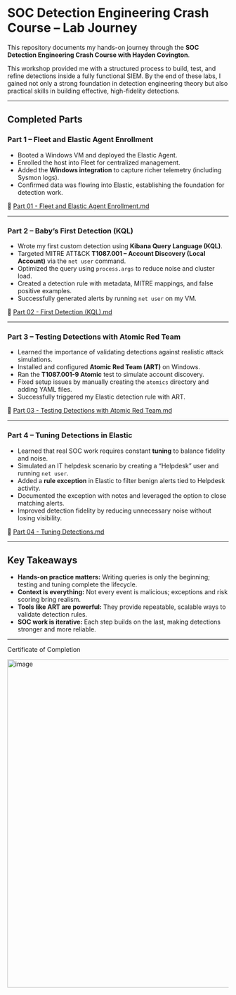 # SOC Detection Engineering Crash Course – Lab Journey

This repository documents my hands-on journey through the **SOC Detection Engineering Crash Course with Hayden Covington**.  

This workshop provided me with a structured process to build, test, and refine detections inside a fully functional SIEM. By the end of these labs, I gained not only a strong foundation in detection engineering theory but also practical skills in building effective, high-fidelity detections.

---

## Completed Parts

### Part 1 – Fleet and Elastic Agent Enrollment
- Booted a Windows VM and deployed the Elastic Agent.  
- Enrolled the host into Fleet for centralized management.  
- Added the **Windows integration** to capture richer telemetry (including Sysmon logs).  
- Confirmed data was flowing into Elastic, establishing the foundation for detection work.  

📄 [Part 01 - Fleet and Elastic Agent Enrollment.md](https://github.com/shbelay/Detection-Engineering/blob/main/01%20-%20Fleet%20and%20Elastic%20Agent%20Enrollment.md)

---

### Part 2 – Baby’s First Detection (KQL)
- Wrote my first custom detection using **Kibana Query Language (KQL)**.  
- Targeted MITRE ATT&CK **T1087.001 – Account Discovery (Local Account)** via the `net user` command.  
- Optimized the query using `process.args` to reduce noise and cluster load.  
- Created a detection rule with metadata, MITRE mappings, and false positive examples.  
- Successfully generated alerts by running `net user` on my VM.  

📄 [Part 02 - First Detection (KQL).md](https://github.com/shbelay/Detection-Engineering/blob/main/02%20-%20First%20Detection%20(KQL).md)

---

### Part 3 – Testing Detections with Atomic Red Team
- Learned the importance of validating detections against realistic attack simulations.  
- Installed and configured **Atomic Red Team (ART)** on Windows.  
- Ran the **T1087.001-9 Atomic** test to simulate account discovery.  
- Fixed setup issues by manually creating the `atomics` directory and adding YAML files.  
- Successfully triggered my Elastic detection rule with ART.  

📄 [Part 03 - Testing Detections with Atomic Red Team.md
](https://github.com/shbelay/Detection-Engineering/blob/main/03%20-%20Testing%20Detections%20with%20Atomic%20Red%20Team.md)

---

### Part 4 – Tuning Detections in Elastic
- Learned that real SOC work requires constant **tuning** to balance fidelity and noise.  
- Simulated an IT helpdesk scenario by creating a “Helpdesk” user and running `net user`.  
- Added a **rule exception** in Elastic to filter benign alerts tied to Helpdesk activity.  
- Documented the exception with notes and leveraged the option to close matching alerts.  
- Improved detection fidelity by reducing unnecessary noise without losing visibility.  

📄 [Part 04 - Tuning Detections.md](https://github.com/shbelay/Detection-Engineering/blob/main/04%20-%20Tuning%20Detections.md)

---

## Key Takeaways
- **Hands-on practice matters:** Writing queries is only the beginning; testing and tuning complete the lifecycle.  
- **Context is everything:** Not every event is malicious; exceptions and risk scoring bring realism.  
- **Tools like ART are powerful:** They provide repeatable, scalable ways to validate detection rules.  
- **SOC work is iterative:** Each step builds on the last, making detections stronger and more reliable.  

---

Certificate of Completion

<img width="1113" height="747" alt="image" src="https://github.com/user-attachments/assets/a5933ad2-1bd6-410a-97df-949f526e8c21" />

